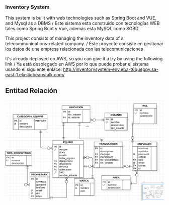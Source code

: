 ### Inventory System
This system is built with web technologies such as Spring Boot and VUE, and Mysql as a DBMS / Este sistema esta construido con tecnologías WEB tales como Spring Boot y Vue, además esta MySQL como SGBD

This project consists of managing the inventory data of a telecommunications-related company.  / Éste proyecto consiste en gestionar los datos de una empresa relacionada con las telecomunicaciones

It's already deployed on AWS, so you can give it a try by using the following link / Ya está desplegado en AWS por lo que puede probar el sistema usando el siguiente enlace:
http://inventorysystem-env.eba-t6queppy.sa-east-1.elasticbeanstalk.com/

## Entitad Relación
![Entity Relationship](./entity_relationship.png)